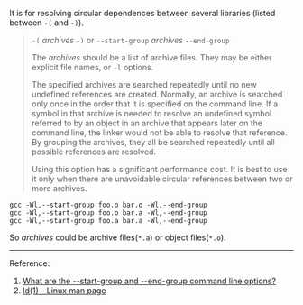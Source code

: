 

It is for resolving circular dependences between several libraries (listed between `-(` and `-)`).

> `-(` *archives* `-)` or `--start-group` *archives* `--end-group`
>
> The *archives* should be a list of archive files. They may be either explicit file names, or `-l` options.
>
> The specified archives are searched repeatedly until no new undefined references are created. Normally, an archive is searched only once in the order that it is specified on the command line. If a symbol in that archive is needed to resolve an undefined symbol referred to by an object in an archive that appears later on the command line, the linker would not be able to resolve that reference. By grouping the archives, they all be searched repeatedly until all possible references are resolved.
>
> Using this option has a significant performance cost. It is best to use it only when there are unavoidable circular references between two or more archives.



```
gcc -Wl,--start-group foo.o bar.o -Wl,--end-group
gcc -Wl,--start-group foo.o bar.a -Wl,--end-group
gcc -Wl,--start-group foo.a bar.a -Wl,--end-group
```

So *archives* could be archive files(`*.a`) or object files(`*.o`).

---

Reference:

1. [What are the --start-group and --end-group command line options?](https://stackoverflow.com/questions/5651869/what-are-the-start-group-and-end-group-command-line-options)
2. [ld(1) - Linux man page](https://linux.die.net/man/1/ld)

